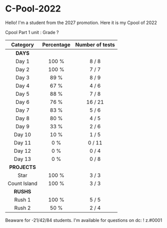 # C-Pool-2022
Hello! I'm a student from the 2027 promotion. Here it is my Cpool of 2022 

Cpool Part 1 unit : Grade ?

|   Category   | Percentage | Number of tests |
|:------------:|:----------:|:---------------:|
|     **DAYS**     |            |                 |
|     Day 1    |   100 %    |      8 / 8        |
|     Day 2    |    100 %   |      7 / 7      |
|     Day 3    |     89 %   |      8 / 9      |
|     Day 4    |     67 %   |      4 / 6      |
|     Day 5    |     88 %   |      7 / 8      |
|     Day 6    |     76 %   |      16 / 21    |
|     Day 7    |    83 %    |      5 / 6      |
|     Day 8    |     80 %   |      4 / 5      |
|     Day 9    |   33 %     |      2 / 6      |
|    Day 10    |     10 %   |      1 / 5     |
|    Day 11    |     0 %    |      0 / 11     |
|    Day 12    |     0 %    |      0 / 4      |
|    Day 13    |     0 %    |      0 / 8      |
|   **PROJECTS**   |            |                 |
|   Star       |    100 %   |      3 / 3      |
| Count Island |    100 %    |     3 / 3      |
|     **RUSHS**    |            |                 |
|    Rush 1    |    100 %   |      5 / 5      |
|    Rush 2    |    50 %    |      2 / 4      |

Beaware for -21/42/84 students. I'm available for questions on dc: ! z.#0001
